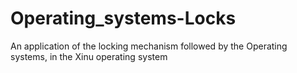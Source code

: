 # Operating_systems-Locks

An application of the locking mechanism followed by the Operating systems, in the Xinu operating system 
